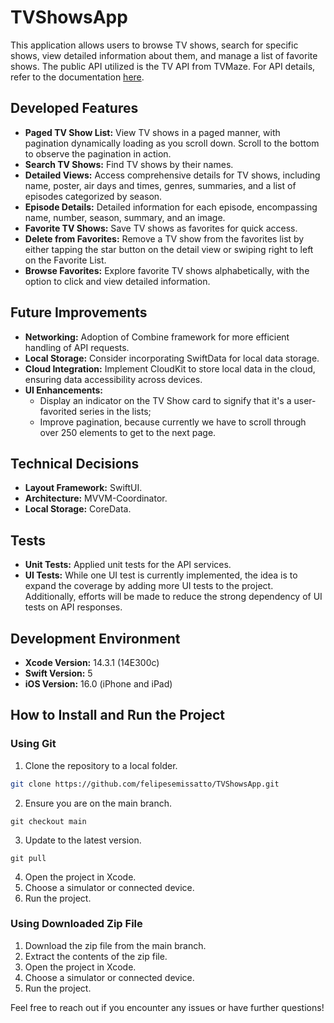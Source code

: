 # TVShowsApp

This application allows users to browse TV shows, search for specific shows, view detailed information about them, and manage a list of favorite shows. The public API utilized is the TV API from TVMaze. For API details, refer to the documentation [here](https://www.tvmaze.com/api).

## Developed Features

- **Paged TV Show List:** View TV shows in a paged manner, with pagination dynamically loading as you scroll down. Scroll to the bottom to observe the pagination in action.
- **Search TV Shows:** Find TV shows by their names.
- **Detailed Views:** Access comprehensive details for TV shows, including name, poster, air days and times, genres, summaries, and a list of episodes categorized by season.
- **Episode Details:** Detailed information for each episode, encompassing name, number, season, summary, and an image.
- **Favorite TV Shows:** Save TV shows as favorites for quick access.
- **Delete from Favorites:** Remove a TV show from the favorites list by either tapping the star button on the detail view or swiping right to left on the Favorite List.
- **Browse Favorites:** Explore favorite TV shows alphabetically, with the option to click and view detailed information.

## Future Improvements

- **Networking:** Adoption of Combine framework for more efficient handling of API requests.
- **Local Storage:** Consider incorporating SwiftData for local data storage.
- **Cloud Integration:** Implement CloudKit to store local data in the cloud, ensuring data accessibility across devices.
- **UI Enhancements:**
  * Display an indicator on the TV Show card to signify that it's a user-favorited series in the lists;
  * Improve pagination, because currently we have to scroll through over 250 elements to get to the next page.
  

## Technical Decisions

- **Layout Framework:** SwiftUI.
- **Architecture:** MVVM-Coordinator.
- **Local Storage:** CoreData.

## Tests

-  **Unit Tests:** Applied unit tests for the API services.
-  **UI Tests:** While one UI test is currently implemented, the idea is to expand the coverage by adding more UI tests to the project. Additionally, efforts will be made to reduce the strong dependency of UI tests on API responses. 

## Development Environment

- **Xcode Version:** 14.3.1 (14E300c)
- **Swift Version:** 5
- **iOS Version:** 16.0 (iPhone and iPad)

## How to Install and Run the Project

### Using Git

1. Clone the repository to a local folder.

```bash
git clone https://github.com/felipesemissatto/TVShowsApp.git
```

2) Ensure you are on the main branch.
```
git checkout main
```

3) Update to the latest version.
```
git pull
```

4) Open the project in Xcode.
5) Choose a simulator or connected device. 
6) Run the project.

### Using Downloaded Zip File

1) Download the zip file from the main branch.
2) Extract the contents of the zip file.
3) Open the project in Xcode.
4) Choose a simulator or connected device.
5) Run the project.

Feel free to reach out if you encounter any issues or have further questions!

